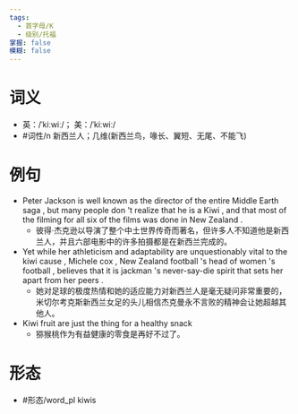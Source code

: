 ```yaml
---
tags:
  - 首字母/K
  - 级别/托福
掌握: false
模糊: false
---
```

# 词义
- 英：/ˈkiːwiː/； 美：/ˈkiːwiː/
- #词性/n  新西兰人；几维(新西兰鸟，喙长、翼短、无尾、不能飞)
# 例句
- Peter Jackson is well known as the director of the entire Middle Earth saga , but many people don 't realize that he is a Kiwi , and that most of the filming for all six of the films was done in New Zealand .
	- 彼得·杰克逊以导演了整个中土世界传奇而著名，但许多人不知道他是新西兰人，并且六部电影中的许多拍摄都是在新西兰完成的。
- Yet while her athleticism and adaptability are unquestionably vital to the kiwi cause , Michele cox , New Zealand football 's head of women 's football , believes that it is jackman 's never-say-die spirit that sets her apart from her peers .
	- 她对足球的极度热情和她的适应能力对新西兰人是毫无疑问非常重要的，米切尔考克斯新西兰女足的头儿相信杰克曼永不言败的精神会让她超越其他人。
- Kiwi fruit are just the thing for a healthy snack
	- 猕猴桃作为有益健康的零食是再好不过了。
# 形态
- #形态/word_pl kiwis
